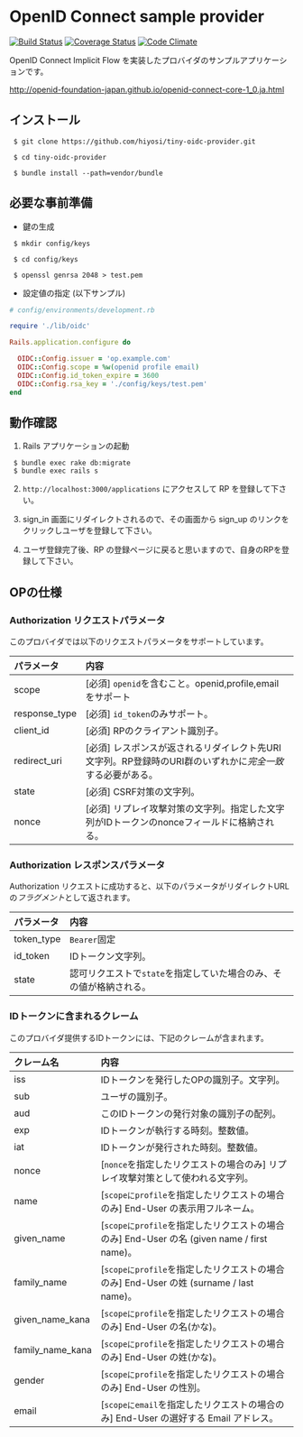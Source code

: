 # OpenID Connect sample provider
[![Build Status](https://travis-ci.org/hiyosi/tiny-oidc-provider.svg?branch=master)](https://travis-ci.org/hiyosi/tiny-oidc-provider)
[![Coverage Status](https://img.shields.io/coveralls/hiyosi/tiny-oidc-provider.svg)](https://coveralls.io/r/hiyosi/tiny-oidc-provider?branch=master)
[![Code Climate](https://codeclimate.com/github/hiyosi/tiny-oidc-provider/badges/gpa.svg)](https://codeclimate.com/github/hiyosi/tiny-oidc-provider)

OpenID Connect Implicit Flow を実装したプロバイダのサンプルアプリケーションです。

http://openid-foundation-japan.github.io/openid-connect-core-1_0.ja.html

## インストール

````
 $ git clone https://github.com/hiyosi/tiny-oidc-provider.git

 $ cd tiny-oidc-provider
 
 $ bundle install --path=vendor/bundle
````

## 必要な事前準備
- 鍵の生成

````
 $ mkdir config/keys

 $ cd config/keys

 $ openssl genrsa 2048 > test.pem

````

- 設定値の指定 (以下サンプル)

````.rb
# config/environments/development.rb

require './lib/oidc'

Rails.application.configure do

  OIDC::Config.issuer = 'op.example.com'
  OIDC::Config.scope = %w(openid profile email)
  OIDC::Config.id_token_expire = 3600
  OIDC::Config.rsa_key = './config/keys/test.pem'
end

````

## 動作確認

1. Rails アプリケーションの起動

````
 $ bundle exec rake db:migrate
 $ bundle exec rails s
````

2. ``` http://localhost:3000/applications ``` にアクセスして RP を登録して下さい。

3. sign_in 画面にリダイレクトされるので、その画面から sign_up のリンクをクリックしユーザを登録して下さい。

4. ユーザ登録完了後、RP の登録ページに戻ると思いますので、自身のRPを登録して下さい。


## OPの仕様

### Authorization リクエストパラメータ
このプロバイダでは以下のリクエストパラメータをサポートしています。


|パラメータ    |内容|
|:-------------|:---|
|scope         |[必須] `openid`を含むこと。openid,profile,email をサポート|
|response_type |[必須] `id_token`のみサポート。|
|client_id     |[必須] RPのクライアント識別子。|
|redirect_uri  |[必須] レスポンスが返されるリダイレクト先URI文字列。RP登録時のURI群のいずれかに*完全一致*する必要がある。|
|state         |[必須] CSRF対策の文字列。|
|nonce         |[必須] リプレイ攻撃対策の文字列。指定した文字列がIDトークンのnonceフィールドに格納される。|


### Authorization レスポンスパラメータ

Authorization リクエストに成功すると、以下のパラメータがリダイレクトURLの*フラグメント*として返されます。

|パラメータ    |内容|
|:-------------|:---|
|token_type    |`Bearer`固定|
|id_token      |IDトークン文字列。|
|state         |認可リクエストで`state`を指定していた場合のみ、その値が格納される。|


### IDトークンに含まれるクレーム
このプロバイダ提供するIDトークンには、下記のクレームが含まれます。

|クレーム名 |内容  |
|:----------|:-----|
|iss        |IDトークンを発行したOPの識別子。文字列。|
|sub        |ユーザの識別子。|
|aud        |このIDトークンの発行対象の識別子の配列。 |
|exp        |IDトークンが執行する時刻。整数値。 |
|iat        |IDトークンが発行された時刻。整数値。 |
|nonce      |[`nonce`を指定したリクエストの場合のみ] リプレイ攻撃対策として使われる文字列。 |
|name       |[`scopeにprofile`を指定したリクエストの場合のみ] End-User の表示用フルネーム。 |
|given_name |[`scopeにprofile`を指定したリクエストの場合のみ] End-User の名 (given name / first name)。 |
|family_name |[`scopeにprofile`を指定したリクエストの場合のみ] End-User の姓 (surname / last name)。 |
|given_name_kana |[`scopeにprofile`を指定したリクエストの場合のみ] End-User の名(かな)。 |
|family_name_kana |[`scopeにprofile`を指定したリクエストの場合のみ] End-User の姓(かな)。 |
|gender     |[`scopeにprofile`を指定したリクエストの場合のみ] End-User の性別。 |
|email     |[`scopeにemail`を指定したリクエストの場合のみ] End-User の選好する Email アドレス。 |






